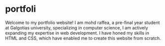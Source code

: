 # portfoli
Welcome to my portfolio website! I am mohd raffea, a pre-final year student at Galgotias university,  specializing in computer science, I am actively expanding my expertise in web development.  I have honed my skills in HTML and CSS, which have enabled me to create this website from scratch. 
